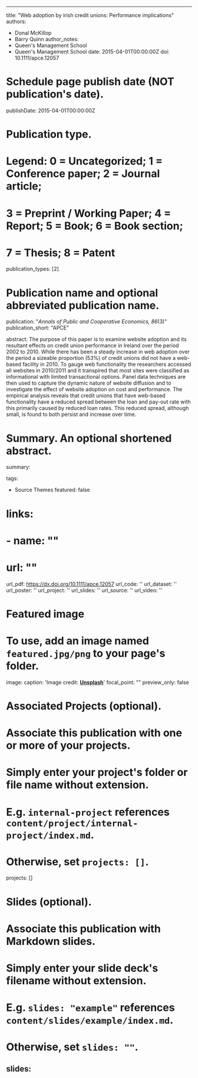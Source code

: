 
---
title: "Web adoption by irish credit unions: Performance implications"
authors: 
- Donal McKillop
- Barry Quinn
author_notes:
- Queen's Management School
- Queen's Management School
date: 2015-04-01T00:00:00Z
doi: 10.1111/apce.12057

# Schedule page publish date (NOT publication's date).
publishDate: 2015-04-01T00:00:00Z

# Publication type.
# Legend: 0 = Uncategorized; 1 = Conference paper; 2 = Journal article;
# 3 = Preprint / Working Paper; 4 = Report; 5 = Book; 6 = Book section;
# 7 = Thesis; 8 = Patent
publication_types: [2]

# Publication name and optional abbreviated publication name.
publication: "*Annals of Public and Cooperative Economics, 86*(3)"
publication_short: "APCE"

abstract: The purpose of this paper is to examine website adoption and its resultant effects on credit union performance in Ireland over the period 2002 to 2010. While there has been a steady increase in web adoption over the period a sizeable proportion (53\%) of credit unions did not have a web-based facility in 2010. To gauge web functionality the researchers accessed all websites in 2010\/2011 and it transpired that most sites were classified as informational with limited transactional options. Panel data techniques are then used to capture the dynamic nature of website diffusion and to investigate the effect of website adoption on cost and performance. The empirical analysis reveals that credit unions that have web-based functionality have a reduced spread between the loan and pay-out rate with this primarily caused by reduced loan rates. This reduced spread, although small, is found to both persist and increase over time.

# Summary. An optional shortened abstract.
summary:  

tags:
- Source Themes
featured: false

# links:
# - name: ""
#   url: ""
url_pdf: https://dx.doi.org/10.1111/apce.12057
url_code: ''
url_dataset: ''
url_poster: ''
url_project: ''
url_slides: ''
url_source: ''
url_video: ''

# Featured image
# To use, add an image named `featured.jpg/png` to your page's folder. 
image:
  caption: 'Image credit: [**Unsplash**](https://unsplash.com/photos/jdD8gXaTZsc)'
  focal_point: ""
  preview_only: false

# Associated Projects (optional).
#   Associate this publication with one or more of your projects.
#   Simply enter your project's folder or file name without extension.
#   E.g. `internal-project` references `content/project/internal-project/index.md`.
#   Otherwise, set `projects: []`.
projects: []

# Slides (optional).
#   Associate this publication with Markdown slides.
#   Simply enter your slide deck's filename without extension.
#   E.g. `slides: "example"` references `content/slides/example/index.md`.
#   Otherwise, set `slides: ""`.
slides: 
---
